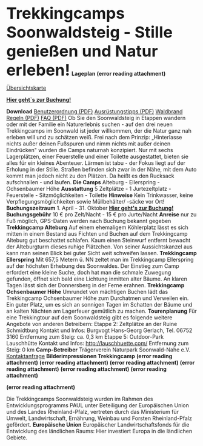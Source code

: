 <span style="font-size:31pt;color:#000ff;"><b>Trekkingcamps Soonwaldsteig - Stille genießen und Natur erleben!</b></span>
<span style="color:#000ff;"><b>Lageplan</b></span>
 **(error reading attachment)**

<a href="http://www.soonwaldsteig.de/upload/Karte_Trekking_4191.jpg" rel="noopener" class="external-link" target="_blank" style="color:#d5049ff;">Übersichtskarte</a>

<a href="http://web.deskline.net/nahelandcamping/de/search_accommodation?CLR_ALL=TRUE" rel="noopener" class="external-link" target="_blank" style="color:#d5049ff;"><b>Hier geht`s zur Buchung!</b></a>


<span style="color:#000ff;"><b>Download</b></span>
<a href="http://www.soonwaldsteig.de/upload/Benutzerordnung_4061.pdf" rel="noopener" class="external-link" target="_blank" style="color:#d5049ff;">Benutzerordnung (PDF)</a>
<a href="http://www.soonwaldsteig.de/upload/Ausruestungsempfehlung_4062.pdf" rel="noopener" class="external-link" target="_blank" style="color:#d5049ff;">Ausrüstungstipps (PDF)</a>
<a href="http://www.soonwaldsteig.de/upload/03_Vorsichtsregeln_bei_Waldbrandgefahr_4063.pdf" rel="noopener" class="external-link" target="_blank" style="color:#d5049ff;">Waldbrand Regeln (PDF)</a>
<a href="http://www.soonwaldsteig.de/upload/faq_deutsch_4251.pdf" rel="noopener" class="external-link" target="_blank" style="color:#d5049ff;">FAQ (PDF)</a>
<span style="color:#000ff;">Ob Sie den Soonwaldsteig in Etappen wandern oder mit der Familie ein Naturerlebnis suchen - auf den drei neuen Trekkingcamps im Soonwald ist jeder willkommen, der die Natur ganz nah erleben will und zu schätzen weiß.</span>
<span style="color:#000ff;">Frei nach dem Prinzip: „Hinterlasse nichts außer deinen Fußspuren und nimm nichts mit außer deinen Eindrücken" wurden die Camps naturnah konzipiert. Nur mit sechs Lagerplätzen, einer Feuerstelle und einer Toilette ausgestattet, bieten sie alles für ein kleines Abenteuer.</span>
<span style="color:#000ff;">Lärmen ist tabu - der Fokus liegt auf der Erholung in der Stille. Straßen befinden sich zwar in der Nähe, mit dem Auto kommt man jedoch nicht zu den Plätzen. Da heißt es den Rucksack aufschnallen - und laufen.</span>
<span style="color:#000ff;"><b>Die Camps</b></span> <span style="color:#000ff;">Alteburg - Ellerspring - Ochsenbaumer Höhe</span>
<span style="color:#000ff;"><b>Ausstattung</b></span>
		<span style="color:#000ff;">5 Zeltplätze</span>
		- <span style="color:#000ff;">1 Jurtezeltplatz</span>
		- <span style="color:#000ff;">Feuerstelle</span>
		- <span style="color:#000ff;">Sitzmöglichkeiten</span>
		- <span style="color:#000ff;">Toilette</span>
<span style="color:#000ff;"><b>Hinweise</b></span> <span style="color:#000ff;">Kein Trinkwasser, keine Verpflegungsmöglichkeiten sowie Müllbehälter/ -säcke vor Ort!</span>
<span style="color:#000ff;"><b>Buchungszeitraum</b></span> <span style="color:#000ff;">1. April - 31. Oktober</span>
<a href="http://web.deskline.net/nahelandcamping/de/search_accommodation?CLR_ALL=TRUE&AspxAutoDetectCookieSupport=1" rel="noopener" class="external-link" target="_blank" style="color:#d5049ff;"><b>Hier geht's zur Buchung!</b></a>
<span style="color:#000ff;"><b>Buchungsgebühr</b></span>
		<span style="color:#000ff;">10 € pro Zelt/Nacht</span>
		- <span style="color:#000ff;">15 € pro Jurte/Nacht</span>
<span style="color:#000ff;"><b>Anreise</b></span> <span style="color:#000ff;">nur zu Fuß möglich, GPS-Daten werden nach Buchung bekannt gegeben</span>
<span style="color:#000ff;"><b>Trekkingcamp Alteburg</b></span> <span style="color:#000ff;">Auf einem ehemaligem Köhlerplatz lässt es sich mitten in einem Bestand aus Fichten und Buchen auf dem Trekkingcamp Alteburg gut beschattet schlafen. Kaum einen Steinwurf entfernt bewacht der Alteburgturm dieses ruhige Plätzchen. Von seiner Aussichtskanzel aus kann man seinen Blick bei guter Sicht weit schweifen lassen.</span>
<span style="color:#000ff;"><b>Trekkingcamp Ellerspring</b></span> <span style="color:#000ff;">Mit 657,5 Metern ü. NN zeltet man im Trekkingcamp Ellerspring auf der höchsten Erhebung des Soonwaldes. Der Einstieg zum Camp erfordert eine kleine Suche, doch hat man die schmale Zuwegung gefunden, öffnet sich bald eine Lichtung inmitten alter Bäume. An klaren Tagen lässt sich der Donnersberg in der Ferne erahnen.</span>
<span style="color:#000ff;"><b>Trekkingcamp Ochsenbaumer Höhe</b></span> <span style="color:#000ff;">Umrundet von mächtigen Buchen lädt das Trekkingcamp Ochsenbaumer Höhe zum Durchatmen und Verweilen ein. Ein guter Platz, um es sich an sonnigen Tagen im Schatten der Bäume und an kalten Nächten am Lagerfeuer gemütlich zu machen.</span>
<span style="color:#000ff;"><b>Tourenplanung</b></span> <span style="color:#000ff;">Für eine Trekkingtour auf dem Soonwaldsteig gibt es folgende weitere Angebote von anderen Betreibern:</span>
<span style="color:#000ff;">Etappe 2: Zeltplätze an der Ruine Schmidtburg Kontakt und Infos: Burgvogt Hans-Georg Gerlach, Tel. 06752 3160 Entfernung zum Steig: ca. 0,3 km</span>
<span style="color:#000ff;">Etappe 5: Outdoor-Park Lauschhütte Kontakt und Infos:</span> <a href="http://lauschhuette.com/" rel="noopener" class="external-link" target="_blank" style="color:#dca0dff;">http://lauschhuette.com/</a> <span style="color:#000ff;">Entfernung zum Steig: 0 km</span>
<span style="color:#000ff;"><b>Camp-Betreiber</b></span> <span style="color:#000ff;">Trägerverein Naturpark Soonwald-Nahe e.V.</span> <a href="http://www.soonwaldsteig.de/de_kontakt.html" rel="noopener" class="external-link" target="_blank" style="color:#dca0dff;">Kontaktanfrage</a>
<span style="color:#000ff;"><b>Bilderimpressionen Trekkingcamp</b></span>
 **(error reading attachment)**
 **(error reading attachment)**
 **(error reading attachment)**
 **(error reading attachment)**
 **(error reading attachment)**
 **(error reading attachment)**


 **(error reading attachment)**

<span style="color:#000ff;">Die Trekkingcamps Soonwaldsteig wurden im Rahmen des Entwicklungsprogramms PAUL unter Beteiligung der Europäischen Union und des Landes Rheinland-Pfalz, vertreten durch das Ministerium für Umwelt, Landwirtschaft, Ernährung, Weinbau und Forsten Rheinland-Pfalz gefördert.</span>
<span style="color:#000ff;"><b>Europäische Union</b></span> <span style="color:#000ff;">Europäischer Landwirtschaftsfonds für die Entwicklung des ländlichen Raums: Hier investiert Europa in die ländlichen Gebiete.</span>